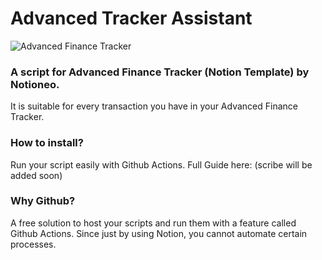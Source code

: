 # Advanced Tracker Assistant
![Advanced Finance Tracker](https://lh3.googleusercontent.com/u0iAZeAumadZxlMG3Pu31c3skiNanm2I3UIsIP3j1anpuZVGXe4kbHORXjS2ZZY54PzeIYXmoCZ_LGwWW2hmyfJm72RfuYIYwbXMxYbPv-FC8ZuD0OWJ_IQ7OSs_e22zgvNjUeZPOI-bU0fTMBHu-941s_eU0veonfglhoJRb7gIVTgMm9gXRjJqd1imyQyfOIRkmSKQwqup9zphEH-4e6ztuIHmk29Sox2rfCCP7jVDbRc5_hrmoJ151u1U85j0FPORRQuTklv60YUIjqT-pkBUoHudGstNUNMn-bRvn7be_nWgOIJMRpqztl8mFIcVFvK8oMYC4adS2pSR0Q-yjnT02_3o5GmBJ644ImLaZ-HJwzk1ge7fgC-6phblI0eYm2Uq2FJkNmQZwjS437HoDe9iAJx7-Nu2m5idxCGvhqAlm-znTCsJ5pGWWNKGMqreRr8pxaqt8y0MUzP54Z0yz9QUznbxaHJq9JzlEFIkPVAl7Ia3JdsNuBnGVtCGbXOG7K_iyLEbsMYrAvmj9AK5PB9CXu5PW943uDo5EUiSzlhluYh-raoXk_-cY-EkUU0cT41vLPv1xjhuEEXc06WlGwT6QRkuPQWf-FY9BNgcimdtfSVqRTsKIiz2e6BbWe6JYJnBKsBoy2fszWyiynljjZ_m-XPLNkKRv-1NBJ3PSmh1y6tL0OEFgwvEKbFgLlDi8UfY0Vjj3nEze-wrEuyOjkspqysIStkw8Aa4_r6EHjSkfxQFl9S0xsMZkabRa02BFPKCX2Q5VkxyBR884ZW_lkIlp9qMyCEiN-4hHOKGff5Ot0JtGPMovy5sbwrZH0G8cQN0vewHgDAA6Si9U7CSsM5LVk6t7qElkhlu6bKcmeSPN5MZkEt1JhQ9RVfxXjFkD3O7LKpEUc1FyGydM-UcyD3g-GzLTNx9QgJAptKHMKP3w0wIfeLXpdFwxoukzmAOdKsO-SaQL9B1NcpQQH3cAMiyRKVKXwoS80ocCh8hgHE5zxMGbQ045t8zMBl8PgcM09OSOKU4-wMo2kbsust6g8CAE8znpQYGQnDqjxErxHrraxdC6rJNnq6v3ItrRDKIx93mgYL0_ZKJCnK29VzKWg9ar02tpLSanFrV6F7jCYDdiwXbLDjwM_Tr9ueYn3Q4dES_iA=w1708-h961-s-no?authuser=0)
### A script for Advanced Finance Tracker (Notion Template) by Notioneo.
It is suitable for every transaction you have in your Advanced Finance Tracker.
### How to install?
Run your script easily with Github Actions.
Full Guide here: (scribe will be added soon)
### Why Github?
A free solution to host your scripts and run them with a feature called Github Actions.
Since just by using Notion, you cannot automate certain processes.

